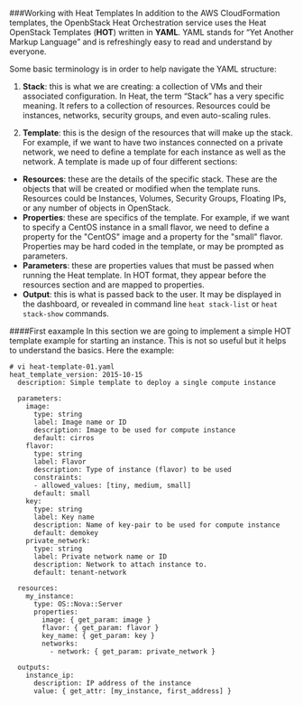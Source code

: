 ###Working with Heat Templates
In addition to the AWS CloudFormation templates, the OpenbStack Heat Orchestration service uses the Heat OpenStack Templates (**HOT**) written in **YAML**. YAML stands for “Yet Another Markup Language” and is refreshingly easy to read and understand by everyone.

Some basic terminology is in order to help navigate the YAML structure:

1. **Stack**: this is what we are creating: a collection of VMs and their associated configuration. In Heat, the term “Stack” has a very specific meaning. It refers to a collection of resources. Resources could be instances, networks, security groups, and even auto-scaling rules.

2. **Template**: this is the design of the resources that will make up the stack. For example, if we want to have two instances connected on a private network, we need to define a template for each instance as well as the network. A template is made up of four different sections:
  * **Resources**: these are the details of the specific stack. These are the objects that will be created or modified when the template runs. Resources could be Instances, Volumes, Security Groups, Floating IPs, or any number of objects in OpenStack.
  * **Properties**: these are specifics of the template. For example, if we want to specify a CentOS instance in a small flavor, we need to define a property for the "CentOS" image and a property for the "small" flavor. Properties may be hard coded in the template, or may be prompted as parameters.
  * **Parameters**: these are properties values that must be passed when running the Heat template. In HOT format, they appear before the resources section and are mapped to properties.
  * **Output**: this is what is passed back to the user. It may be displayed in the dashboard, or revealed in command line ``heat stack-list`` or ``heat stack-show`` commands.

####First eaxample
In this section we are going to implement a simple HOT template example for starting an instance. This is not so useful but it helps to understand the basics. Here the example:

```
# vi heat-template-01.yaml
heat_template_version: 2015-10-15
  description: Simple template to deploy a single compute instance
  
  parameters:
    image:
      type: string
      label: Image name or ID
      description: Image to be used for compute instance
      default: cirros
    flavor:
      type: string
      label: Flavor
      description: Type of instance (flavor) to be used
      constraints:
      - allowed_values: [tiny, medium, small]
      default: small
    key:
      type: string
      label: Key name
      description: Name of key-pair to be used for compute instance
      default: demokey
    private_network:
      type: string
      label: Private network name or ID
      description: Network to attach instance to.
      default: tenant-network
  
  resources:
    my_instance:
      type: OS::Nova::Server
      properties:
        image: { get_param: image }
        flavor: { get_param: flavor }
        key_name: { get_param: key }
        networks:
          - network: { get_param: private_network }
  
  outputs:
    instance_ip:
      description: IP address of the instance
      value: { get_attr: [my_instance, first_address] }
```

